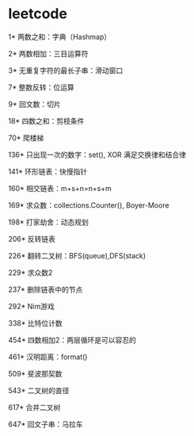 # leetcode
1* 两数之和：字典（Hashmap）

2* 两数相加：三目运算符

3* 无重复字符的最长子串：滑动窗口

7* 整数反转：位运算

9* 回文数：切片

18* 四数之和：剪枝条件

70* 爬楼梯

136* 只出现一次的数字：set(), XOR 满足交换律和结合律

141* 环形链表：快慢指针

160* 相交链表：m+s+n=n+s+m

169* 求众数：collections.Counter(), Boyer-Moore

198* 打家劫舍：动态规划

206* 反转链表

226* 翻转二叉树：BFS(queue),DFS(stack)

229* 求众数2

237* 删除链表中的节点

292* Nim游戏

338* 比特位计数

454* 四数相加2：两层循环是可以容忍的

461* 汉明距离：format()

509* 斐波那契数

543* 二叉树的直径

617* 合并二叉树

647* 回文子串：马拉车
